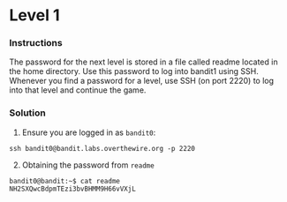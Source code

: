 # Level 1

### Instructions
The password for the next level is stored in a file called readme located in the home directory. Use this password to log into bandit1 using SSH. Whenever you find a password for a level, use SSH (on port 2220) to log into that level and continue the game.

### Solution

1. Ensure you are logged in as `bandit0`:
```shell
ssh bandit0@bandit.labs.overthewire.org -p 2220
```

2. Obtaining the password from `readme`
```shell
bandit0@bandit:~$ cat readme
NH2SXQwcBdpmTEzi3bvBHMM9H66vVXjL
```
